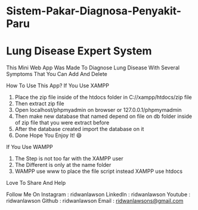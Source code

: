 # Sistem-Pakar-Diagnosa-Penyakit-Paru
# Lung Disease Expert System

This Mini Web App Was Made To Diagnose Lung Disease With Several Symptoms That You Can Add And Delete

How To Use This App?
If You Use XAMPP
1. Place the zip file inside of the htdocs folder in C://xampp/htdocs/zip file
2. Then extract zip file 
3. Open localhost/phpmyadmin on browser or 127.0.0.1/phpmymadmin
4. Then make new database that named depend on file on db folder inside of zip file that you were extract before 
5. After the database created import the database on it 
6. Done Hope You Enjoy It! 😄

If You Use WAMPP
1. The Step is not too far with the XAMPP user 
2. The Different is only at the name folder
3. WAMPP use www to place the file script instead XAMPP use htdocs

Love To Share And Help 

Follow Me On 
Instagram   : ridwanlawson
LinkedIn    : ridwanlawson
Youtube     : ridwanlawson
Github      : ridwanlawson
Email       : ridwanlawsons@gmail.com
